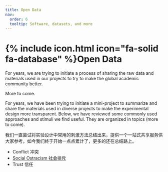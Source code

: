 ```yaml
---
title: Open Data
nav:
  order: 6
  tooltip: Software, datasets, and more
---
```


# {% include icon.html icon="fa-solid fa-database" %}Open Data

For years, we are trying to initiate a process of sharing the raw data and materials used in our projects to try to make the global academic community better. 

More to come. 

For years, we have been trying to initiate a mini-project to summarize and share the materials used in diverse projects to make the experimental design more transparent. Below, we have reviewed some commonly used approaches and stimuli we find useful. They are organized in topics (more to come). 

我们一直尝试将实验设计中常用的刺激方法总结出来，提供一个一站式共享服务供大家参考。如今我们终于开始一点点累计了，更多的还在总结路上。

* Conflict 冲突
* [Social Ostracism 社会排斥](../files/ostracism实验范式整理.pdf)
* Trust 信任